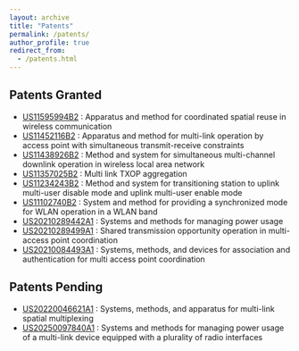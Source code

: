 ```yaml
---
layout: archive
title: "Patents"
permalink: /patents/
author_profile: true
redirect_from: 
  - /patents.html
---
```


## Patents Granted
- [US11595994B2] : Apparatus and method for coordinated spatial reuse in wireless communication
- [US11452116B2] : Apparatus and method for multi-link operation by access point with simultaneous transmit-receive constraints
- [US11438926B2] : Method and system for simultaneous multi-channel downlink operation in wireless local area network
- [US11357025B2] : Multi link TXOP aggregation
- [US11234243B2] : Method and system for transitioning station to uplink multi-user disable mode and uplink multi-user enable mode
- [US11102740B2] : System and method for providing a synchronized mode for WLAN operation in a WLAN band
- [US20210289442A1] : Systems and methods for managing power usage
- [US20210289499A1] : Shared transmission opportunity operation in multi-access point coordination
- [US20210084493A1] : Systems, methods, and devices for association and authentication for multi access point coordination

## Patents Pending
- [US20220046621A1] : Systems, methods, and apparatus for multi-link spatial multiplexing
- [US20250097840A1] : Systems and methods for managing power usage of a multi-link device equipped with a plurality of radio interfaces

[US11452116B2]: https://patents.google.com/patent/US11452116B2/
[US11438926B2]: https://patents.google.com/patent/US11438926B2
[US11357025B2]: https://patents.google.com/patent/US11357025B2/
[US11234243B2]: https://patents.google.com/patent/US11234243B2/
[US11102740B2]: https://patents.google.com/patent/US11102740B2/ 
[US11595994B2]: https://patents.google.com/patent/US11595994B2/
[US20220046621A1]: https://patents.google.com/patent/US20220046621A1/
[US20210289442A1]: https://patents.google.com/patent/US20210289442A1
[US20210289499A1]: https://patents.google.com/patent/US20210289499A1
[US20210084493A1]: https://patents.google.com/patent/US20210084493A1/en
[US20250097840A1]: https://patents.google.com/patent/US20250097840A1/en
